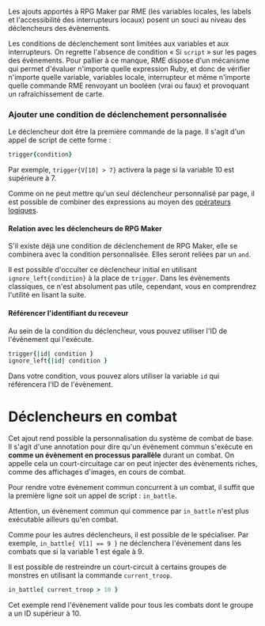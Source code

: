 Les ajouts apportés à RPG Maker par RME (les variables locales, les labels et l'accessibilité des interrupteurs locaux) posent un souci au niveau des déclencheurs des évènements.

Les conditions de déclenchement sont limitées aux variables et aux interrupteurs. On regrette l'absence de condition « Si `script` » sur les pages des évènements. Pour pallier à ce manque, RME dispose d'un mécanisme qui permet d'évaluer n'importe quelle expression Ruby, et donc de vérifier n'importe quelle variable, variables locale, interrupteur et même n'importe quelle commande RME renvoyant un booléen (vrai ou faux) et provoquant un rafraichissement de carte.

### Ajouter une condition de déclenchement personnalisée

Le déclencheur doit être la première commande de la page. Il s'agit d'un appel de script de cette forme :

```ruby
trigger{condition}
```

Par exemple, `trigger{V[10] > 7}` activera la page si la variable 10 est supérieure à 7.

Comme on ne peut mettre qu'un seul déclencheur personnalisé par page, il est possible de combiner des expressions au moyen des [opérateurs logiques]().

#### Relation avec les déclencheurs de RPG Maker

S'il existe déjà une condition de déclenchement de RPG Maker, elle se combinera avec la condition personnalisée. Elles seront reliées par un `and`.

Il est possible d'occulter ce déclencheur initial en utilisant `ignore_left{condition}` à la place de `trigger`. Dans les évènements classiques, ce n'est absolument pas utile, cependant, vous en comprendrez l'utilité en lisant la suite.

#### Référencer l'identifiant du receveur

Au sein de la condition du déclencheur, vous pouvez utiliser l'ID de l'évènement qui l'exécute.

```ruby
trigger{|id| condition }
ignore_left{|id| condition }
```

Dans votre condition, vous pouvez alors utiliser la variable `id` qui référencera l'ID de l'évènement.

# Déclencheurs en combat

Cet ajout rend possible la personnalisation du système de combat de base. Il s'agit d'une annotation pour dire qu'un évènement commun s'exécute en **comme un évènement en processus parallèle** durant un combat. On appelle cela un court-circuitage car on peut injecter des évènements riches, comme des affichages d'images, en cours de combat.

Pour rendre votre évènement commun concurrent à un combat, il suffit que la première ligne soit un appel de script : `in_battle`.

Attention, un évènement commun qui commence par `in_battle` n'est plus exécutable ailleurs qu'en combat.

Comme pour les autres déclencheurs, il est possible de le spécialiser. Par exemple, `in_battle{ V[1] == 9 }` ne déclenchera l'évènement dans les combats que si la variable 1 est égale à 9.

Il est possible de restreindre un court-circuit à certains groupes de monstres en utilisant la commande `current_troop`.

```ruby
in_battle{ current_troop > 10 }
```

Cet exemple rend l'évènement valide pour tous les combats dont le groupe a un ID supérieur à 10.